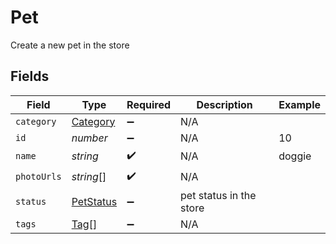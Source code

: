 # Pet

Create a new pet in the store


## Fields

| Field                                         | Type                                          | Required                                      | Description                                   | Example                                       |
| --------------------------------------------- | --------------------------------------------- | --------------------------------------------- | --------------------------------------------- | --------------------------------------------- |
| `category`                                    | [Category](../../models/shared/category.md)   | :heavy_minus_sign:                            | N/A                                           |                                               |
| `id`                                          | *number*                                      | :heavy_minus_sign:                            | N/A                                           | 10                                            |
| `name`                                        | *string*                                      | :heavy_check_mark:                            | N/A                                           | doggie                                        |
| `photoUrls`                                   | *string*[]                                    | :heavy_check_mark:                            | N/A                                           |                                               |
| `status`                                      | [PetStatus](../../models/shared/petstatus.md) | :heavy_minus_sign:                            | pet status in the store                       |                                               |
| `tags`                                        | [Tag](../../models/shared/tag.md)[]           | :heavy_minus_sign:                            | N/A                                           |                                               |